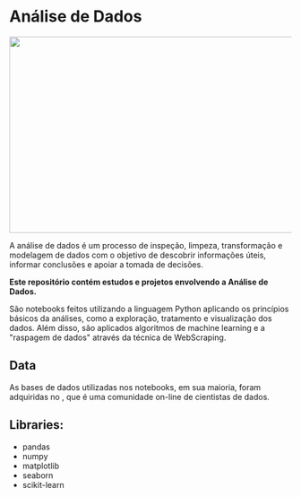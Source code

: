 # Análise de Dados

<div align="center">
<img src="https://cdn.pixabay.com/photo/2021/05/11/17/21/charts-6246450_960_720.png" width="650px" height="350px"  />
</div>

<p> A análise de dados é um processo de inspeção, limpeza, transformação e modelagem de dados com o objetivo de descobrir informações úteis, informar conclusões e apoiar a tomada de decisões.
  
**Este repositório contém estudos e projetos envolvendo a Análise de Dados.**
<p>São notebooks feitos utilizando a linguagem Python aplicando os princípios básicos da análises, como a exploração, tratamento e visualização dos dados.
Além disso, são aplicados algoritmos de machine learning e a "raspagem de dados" através da técnica de WebScraping. 


  
## Data
<p> As bases de dados utilizadas nos notebooks, em sua maioria, foram adquiridas no , que é uma comunidade on-line de cientistas de dados.

  
## Libraries:
  * pandas
  * numpy
  * matplotlib
  * seaborn
  * scikit-learn
